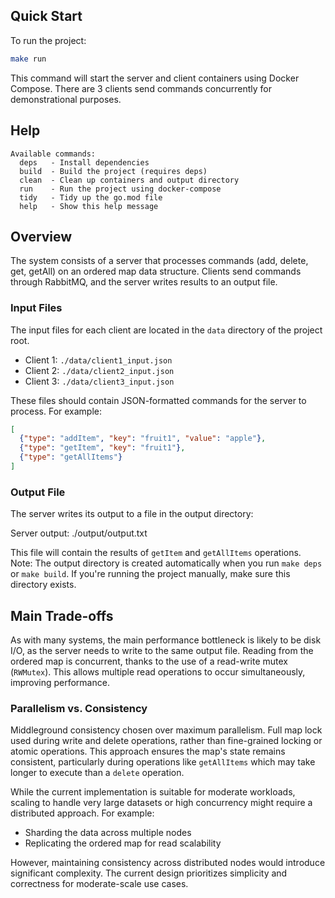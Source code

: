 
## Quick Start

To run the project:

```bash
make run
```
This command will start the server and client containers using Docker Compose. There are 3 clients send commands concurrently for demonstrational purposes. 

## Help

```shell
Available commands:
  deps   - Install dependencies
  build  - Build the project (requires deps)
  clean  - Clean up containers and output directory
  run    - Run the project using docker-compose
  tidy   - Tidy up the go.mod file
  help   - Show this help message
```

## Overview
The system consists of a server that processes commands (add, delete, get, getAll) on an ordered map data structure. Clients send commands through RabbitMQ, and the server writes results to an output file.

### Input Files
The input files for each client are located in the `data` directory of the project root. 
- Client 1: `./data/client1_input.json`
- Client 2: `./data/client2_input.json`
- Client 3: `./data/client3_input.json`

These files should contain JSON-formatted commands for the server to process. For example:

```json
[
  {"type": "addItem", "key": "fruit1", "value": "apple"},
  {"type": "getItem", "key": "fruit1"},
  {"type": "getAllItems"}
]
```

### Output File
The server writes its output to a file in the output directory:

Server output: ./output/output.txt

This file will contain the results of `getItem` and `getAllItems` operations.
Note: The output directory is created automatically when you run `make deps` or `make build`. If you're running the project manually, make sure this directory exists.

## Main Trade-offs
As with many systems, the main performance bottleneck is likely to be disk I/O, as the server needs to write to the same output file.
Reading from the ordered map is concurrent, thanks to the use of a read-write mutex (`RWMutex`). This allows multiple read operations to occur simultaneously, improving performance.

### Parallelism vs. Consistency

Middleground consistency chosen over maximum parallelism. Full map lock used during write and delete operations, rather than fine-grained locking or atomic operations. 
This approach ensures the map's state remains consistent, particularly during operations like `getAllItems` which may take longer to execute than a `delete` operation.

While the current implementation is suitable for moderate workloads, scaling to handle very large datasets or high concurrency might require a distributed approach. For example:

- Sharding the data across multiple nodes
- Replicating the ordered map for read scalability

However, maintaining consistency across distributed nodes would introduce significant complexity. The current design prioritizes simplicity and correctness for moderate-scale use cases.


